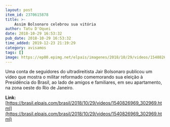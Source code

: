 ```yaml
---
layout: post
item_id: 2370615878
title: >-
    Assim Bolsonaro celebrou sua vitória
author: Tatu D'Oquei
date: 2018-10-29 16:53:32
pub_date: 2018-10-29 16:53:32
time_added: 2019-12-23 21:19:29
category: avisamos
tags: []
image: https://ep00.epimg.net/elpais/imagenes/2018/10/29/videos/1540826969_302969_1540827579_rrss_normal.jpg
---
```


Uma conta de seguidores do ultradireitista Jair Bolsonaro publicou um vídeo que mostra o militar reformado comemorando sua eleição à Presidência do Brasil, ao lado de amigos e familiares, em seu apartamento, na zona oeste do Rio de Janeiro.

**Link:** [https://brasil.elpais.com/brasil/2018/10/29/videos/1540826969_302969.html](https://brasil.elpais.com/brasil/2018/10/29/videos/1540826969_302969.html)

